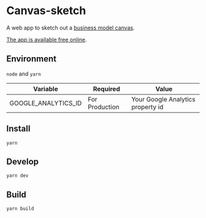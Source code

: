 # Canvas-sketch

A web app to sketch out a [business model canvas](https://en.wikipedia.org/wiki/Business_Model_Canvas).

[The app is available free online](https://sbussard.github.io/canvas-sketch/).

## Environment

`node` and `yarn`

| Variable            | Required       | Value                             |
| ------------------- | -------------- | --------------------------------- |
| GOOGLE_ANALYTICS_ID | For Production | Your Google Analytics property id |

## Install

`yarn`

## Develop

`yarn dev`

## Build

`yarn build`
